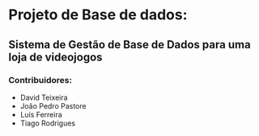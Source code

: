 # Projeto de Base de dados:
## Sistema de Gestão de Base de Dados para uma loja de videojogos
### Contribuidores:
- David Teixeira
- João Pedro Pastore
- Luís Ferreira
- Tiago Rodrigues 